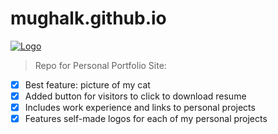 # mughalk.github.io

[![Logo](todew.png)](https://mughalk.github.io/)

> Repo for Personal Portfolio Site:
- [x] Best feature: picture of my cat
- [x] Added button for visitors to click to download resume
- [x] Includes work experience and links to personal projects
- [x] Features self-made logos for each of my personal projects
